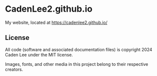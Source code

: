 # CadenLee2.github.io

My website, located at <https://cadenlee2.github.io/>

## License

All code (software and associated documentation files) is copyright 2024 Caden Lee under the MIT license.

Images, fonts, and other media in this project belong to their respective creators.
